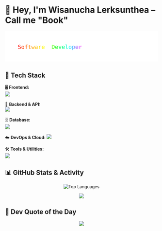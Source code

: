 
# 👋 Hey, I'm Wisanucha Lerksunthea – Call me "Book"


<div align="center">
  <img src="https://raw.githubusercontent.com/wsnc-lst/wsnc-lst/main/skills.svg" alt="Software Developer" />
</div>

</div>

## 🧰 Tech Stack

🖥️ **Frontend:**  
<img src="https://skillicons.dev/icons?i=html,css,js,ts,vue,nuxt,react,tailwind,angular" />

🔧 **Backend & API:**  
<img src="https://skillicons.dev/icons?i=nodejs,express,php,python" />

🗄️ **Database:**  
<img src="https://skillicons.dev/icons?i=mysql,postgres" />

☁️ **DevOps & Cloud:**
<img src="https://skillicons.dev/icons?i=docker,vercel" />

🛠️ **Tools & Utilities:**  
<img src="https://skillicons.dev/icons?i=git,github,vscode,postman,bun,vite" />


## 📊 GitHub Stats & Activity


<p align="center">
  <img src="https://github-readme-stats.vercel.app/api/top-langs/?username=wsnc-lst&layout=compact&theme=tokyonight" alt="Top Languages" height="150" />
</p>


<p align="center">
  <img src="https://github-readme-activity-graph.vercel.app/graph?username=wsnc-lst&theme=tokyo-night" />
</p>

## 💬 Dev Quote of the Day
<p align="center">
  <img src="https://quotes-github-readme.vercel.app/api?type=horizontal&theme=tokyonight" />
</p>


